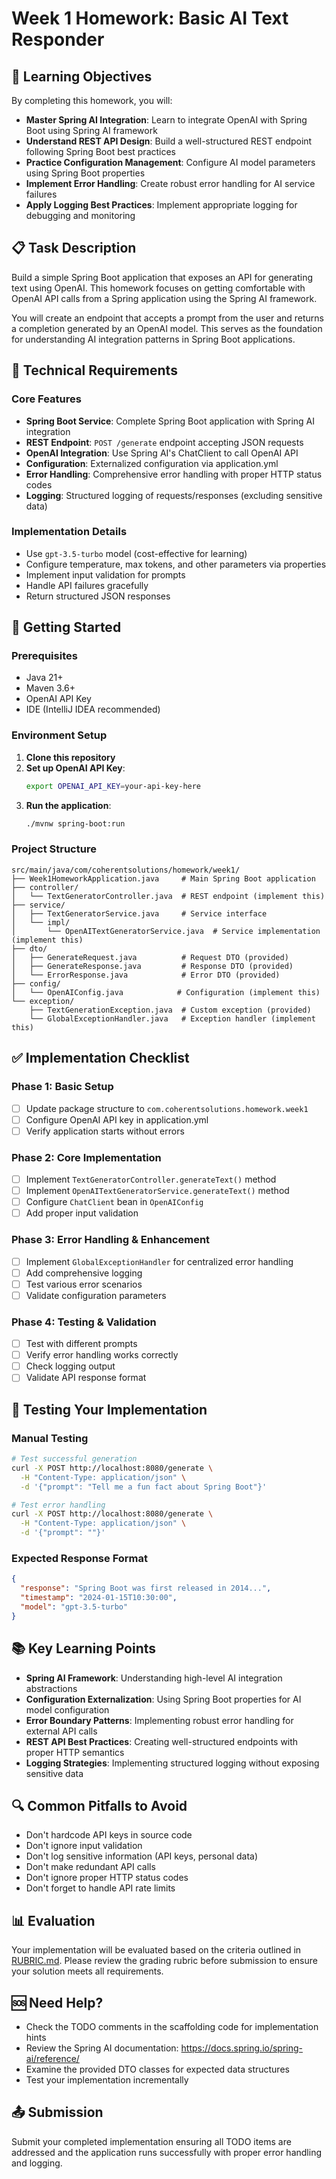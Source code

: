 # Week 1 Homework: Basic AI Text Responder

## 🎯 Learning Objectives

By completing this homework, you will:
- **Master Spring AI Integration**: Learn to integrate OpenAI with Spring Boot using Spring AI framework
- **Understand REST API Design**: Build a well-structured REST endpoint following Spring Boot best practices
- **Practice Configuration Management**: Configure AI model parameters using Spring Boot properties
- **Implement Error Handling**: Create robust error handling for AI service failures
- **Apply Logging Best Practices**: Implement appropriate logging for debugging and monitoring

## 📋 Task Description

Build a simple Spring Boot application that exposes an API for generating text using OpenAI. This homework focuses on getting comfortable with OpenAI API calls from a Spring application using the Spring AI framework.

You will create an endpoint that accepts a prompt from the user and returns a completion generated by an OpenAI model. This serves as the foundation for understanding AI integration patterns in Spring Boot applications.

## 🔧 Technical Requirements

### Core Features
- **Spring Boot Service**: Complete Spring Boot application with Spring AI integration
- **REST Endpoint**: `POST /generate` endpoint accepting JSON requests
- **OpenAI Integration**: Use Spring AI's ChatClient to call OpenAI API
- **Configuration**: Externalized configuration via application.yml
- **Error Handling**: Comprehensive error handling with proper HTTP status codes
- **Logging**: Structured logging of requests/responses (excluding sensitive data)

### Implementation Details
- Use `gpt-3.5-turbo` model (cost-effective for learning)
- Configure temperature, max tokens, and other parameters via properties
- Implement input validation for prompts
- Handle API failures gracefully
- Return structured JSON responses

## 🚀 Getting Started

### Prerequisites
- Java 21+
- Maven 3.6+
- OpenAI API Key
- IDE (IntelliJ IDEA recommended)

### Environment Setup
1. **Clone this repository**
2. **Set up OpenAI API Key**:
   ```bash
   export OPENAI_API_KEY=your-api-key-here
   ```
3. **Run the application**:
   ```bash
   ./mvnw spring-boot:run
   ```

### Project Structure
```
src/main/java/com/coherentsolutions/homework/week1/
├── Week1HomeworkApplication.java     # Main Spring Boot application
├── controller/
│   └── TextGeneratorController.java  # REST endpoint (implement this)
├── service/
│   ├── TextGeneratorService.java     # Service interface
│   └── impl/
│       └── OpenAITextGeneratorService.java  # Service implementation (implement this)
├── dto/
│   ├── GenerateRequest.java          # Request DTO (provided)
│   ├── GenerateResponse.java         # Response DTO (provided)
│   └── ErrorResponse.java            # Error DTO (provided)
├── config/
│   └── OpenAIConfig.java            # Configuration (implement this)
└── exception/
    ├── TextGenerationException.java  # Custom exception (provided)
    └── GlobalExceptionHandler.java   # Exception handler (implement this)
```

## ✅ Implementation Checklist

### Phase 1: Basic Setup
- [ ] Update package structure to `com.coherentsolutions.homework.week1`
- [ ] Configure OpenAI API key in application.yml
- [ ] Verify application starts without errors

### Phase 2: Core Implementation
- [ ] Implement `TextGeneratorController.generateText()` method
- [ ] Implement `OpenAITextGeneratorService.generateText()` method
- [ ] Configure `ChatClient` bean in `OpenAIConfig`
- [ ] Add proper input validation

### Phase 3: Error Handling & Enhancement
- [ ] Implement `GlobalExceptionHandler` for centralized error handling
- [ ] Add comprehensive logging
- [ ] Test various error scenarios
- [ ] Validate configuration parameters

### Phase 4: Testing & Validation
- [ ] Test with different prompts
- [ ] Verify error handling works correctly
- [ ] Check logging output
- [ ] Validate API response format

## 🧪 Testing Your Implementation

### Manual Testing
```bash
# Test successful generation
curl -X POST http://localhost:8080/generate \
  -H "Content-Type: application/json" \
  -d '{"prompt": "Tell me a fun fact about Spring Boot"}'

# Test error handling
curl -X POST http://localhost:8080/generate \
  -H "Content-Type: application/json" \
  -d '{"prompt": ""}'
```

### Expected Response Format
```json
{
  "response": "Spring Boot was first released in 2014...",
  "timestamp": "2024-01-15T10:30:00",
  "model": "gpt-3.5-turbo"
}
```

## 📚 Key Learning Points

- **Spring AI Framework**: Understanding high-level AI integration abstractions
- **Configuration Externalization**: Using Spring Boot properties for AI model configuration
- **Error Boundary Patterns**: Implementing robust error handling for external API calls
- **REST API Best Practices**: Creating well-structured endpoints with proper HTTP semantics
- **Logging Strategies**: Implementing structured logging without exposing sensitive data

## 🔍 Common Pitfalls to Avoid

- Don't hardcode API keys in source code
- Don't ignore input validation
- Don't log sensitive information (API keys, personal data)
- Don't make redundant API calls
- Don't ignore proper HTTP status codes
- Don't forget to handle API rate limits

## 📊 Evaluation

Your implementation will be evaluated based on the criteria outlined in [RUBRIC.md](RUBRIC.md). Please review the grading rubric before submission to ensure your solution meets all requirements.

## 🆘 Need Help?

- Check the TODO comments in the scaffolding code for implementation hints
- Review the Spring AI documentation: https://docs.spring.io/spring-ai/reference/
- Examine the provided DTO classes for expected data structures
- Test your implementation incrementally

## 📤 Submission

Submit your completed implementation ensuring all TODO items are addressed and the application runs successfully with proper error handling and logging.